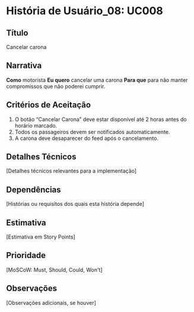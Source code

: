 # História de Usuário_08: UC008

## Título
Cancelar carona

## Narrativa

**Como** motorista
**Eu quero** cancelar uma carona
**Para que** para não manter compromissos que não poderei cumprir.


## Critérios de Aceitação

1. O botão “Cancelar Carona” deve estar disponível até 2 horas antes do horário marcado.
2. Todos os passageiros devem ser notificados automaticamente.
3. A carona deve desaparecer do feed após o cancelamento.
   
## Detalhes Técnicos

[Detalhes técnicos relevantes para a implementação]

## Dependências

[Histórias ou requisitos dos quais esta história depende]

## Estimativa

[Estimativa em Story Points]

## Prioridade

[MoSCoW: Must, Should, Could, Won't]

## Observações

[Observações adicionais, se houver]
